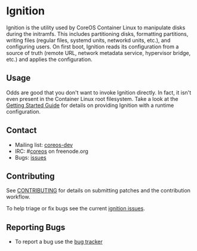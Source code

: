 # Ignition

Ignition is the utility used by CoreOS Container Linux to manipulate disks during the initramfs. This includes partitioning disks, formatting partitions, writing files (regular files, systemd units, networkd units, etc.), and configuring users. On first boot, Ignition reads its configuration from a source of truth (remote URL, network metadata service, hypervisor bridge, etc.) and applies the configuration.

## Usage

Odds are good that you don't want to invoke Ignition directly. In fact, it isn't even present in the Container Linux root filesystem. Take a look at the [Getting Started Guide][getting started] for details on providing Ignition with a runtime configuration.

## Contact

- Mailing list: [coreos-dev](https://groups.google.com/forum/?hl=en#!forum/coreos-dev)
- IRC: #[coreos](irc://irc.freenode.org:6667/#etcd) on freenode.org
- Bugs: [issues][issues]

## Contributing

See [CONTRIBUTING](CONTRIBUTING.md) for details on submitting patches and the contribution workflow.

To help triage or fix bugs see the current [ignition issues](https://github.com/coreos/bugs/labels/component%2Fignition).

## Reporting Bugs

- To report a bug use the [bug tracker][issues]

[getting started]: doc/getting-started.md
[issues]: https://github.com/coreos/bugs/issues/new?labels=component/ignition
